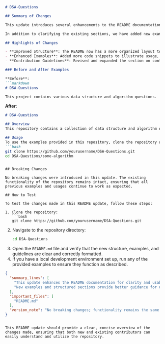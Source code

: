 ```markdown
# DSA-Questions

## Summary of Changes

This update introduces several enhancements to the README documentation of the DSA-Questions repository. The primary goal was to improve clarity and usability for developers and contributors who are looking to understand and navigate the project more effectively. We have restructured the content to provide a clearer overview of the project’s purpose, usage instructions, and contribution guidelines.

In addition to clarifying the existing sections, we have added new examples and improved formatting to make the README more visually appealing. This will help new users and contributors get up to speed quickly while also providing experienced developers with the necessary details to contribute effectively.

## Highlights of Changes

- **Improved Structure**: The README now has a more organized layout to facilitate easier navigation.
- **Enhanced Examples**: Added more code snippets to illustrate usage, making it easier for users to understand how to implement various data structures and algorithms.
- **Contribution Guidelines**: Revised and expanded the section on contributing to the project, ensuring that new contributors have clear instructions on how to get involved.

### Before and After Examples

**Before**:
```markdown
# DSA-Questions

This project contains various data structure and algorithm questions.
```

**After**:
```markdown
# DSA-Questions

## Overview
This repository contains a collection of data structure and algorithm questions designed to help developers improve their coding skills.

## Usage
To use the examples provided in this repository, clone the repository and navigate to the desired algorithm folder:
```bash
git clone https://github.com/yourusername/DSA-Questions.git
cd DSA-Questions/some-algorithm
```
```

## Breaking Changes

No breaking changes were introduced in this update. The existing functionality of the repository remains intact, ensuring that all previous examples and usages continue to work as expected.

## How to Test

To test the changes made in this README update, follow these steps:

1. Clone the repository:
   ```bash
   git clone https://github.com/yourusername/DSA-Questions.git
   ```
2. Navigate to the repository directory:
   ```bash
   cd DSA-Questions
   ```
3. Open the `README.md` file and verify that the new structure, examples, and guidelines are clear and correctly formatted.
4. If you have a local development environment set up, run any of the provided examples to ensure they function as described.

```json
{
  "summary_lines": [
    "This update enhances the README documentation for clarity and usability.",
    "New examples and structured sections provide better guidance for users and contributors."
  ],
  "important_files": [
    "README.md"
  ],
  "version_note": "No breaking changes; functionality remains the same."
}
```
```

This README update should provide a clear, concise overview of the changes made, ensuring that both new and existing contributors can easily understand and utilize the repository.